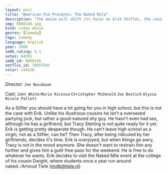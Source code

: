 ```yaml
---
layout: post
title: "American Pie Presents: The Naked Mile"
description: "The movie will shift its focus on Erik Stifler, the cousin of Matt and Steve, a youngster who is nothing like his wild relations. Peer pressure starts to turn him to live up to the legacy of the other Stiflers when he attends the Naked Mile, a naked run across the college campus. Things get worse when he finds that his cousin Dwight is the life of the party down at the campus..."
img: 0808146.jpg
kind: video movie
genres: [Comedy]
tags: Comedy 
language: English
year: 2006
imdb_rating: 5.1
votes: 64291
imdb_id: 0808146
netflix_id: 70057541
color: c44536
---
```

Director: `Joe Nussbaum`  

Cast: `John White` `Maria Ricossa` `Christopher McDonald` `Joe Bostick` `Alyssa Nicole Pallett` 

As a Stifler you should have a lot going for you in high school, but this is not the case with Erik. Unlike his illustrious cousins he isn't a oversexed partying jock, but rather a good-natured shy guy. He hasn't even had sex, although he has a girlfriend, but Tracy Sterling is not quite ready for it yet. Erik is getting pretty desperate though. He can't leave high school as a virgin, not as a Stifler, can he? Then Tracy, after being ridiculed by her girlfriends, decides it's time. Erik is overjoyed, but when things go awry, Tracy is not in the mood anymore. She doesn't want to restrain him any further and gives him a guilt-free pass for the weekend. He is free to do whatever he wants. Erik decides to visit the Naked Mile event at the college of his cousin Dwight, where students once a year run around naked.::Arnoud Tiele (imdb@tiele.nl)